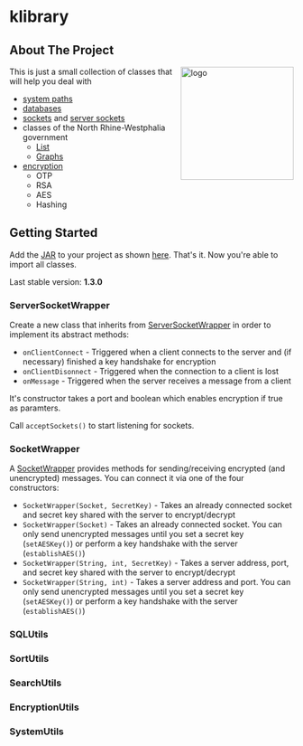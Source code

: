 # klibrary

## About The Project

<img align="right" src="https://user-images.githubusercontent.com/88390464/200192182-7f87b55a-0197-4b84-8f68-564b83a06920.png" height="200" width="200" alt="logo">

This is just a small collection of classes that will help you deal with <br> 
- [system paths](src/main/java/klibrary/utils/SystemUtils.java)
- [databases](src/main/java/klibrary/utils/SQLUtils.java)
- [sockets](src/main/java/klibrary/net/SocketWrapper.java) and [server sockets](src/main/java/klibrary/net/ServerSocketWrapper.java)
- classes of the North Rhine-Westphalia government
  - [List](src/main/java/klibrary/net/abiturklassen/AbiListWrapper.java)
  - [Graphs](src/main/java/klibrary/utils/abiturklassen/GraphHandler.java)
- [encryption](src/main/java/klibrary/utils/EncryptionUtils.java)
  - OTP
  - RSA
  - AES
  - Hashing

## Getting Started

Add the [JAR](out/artifacts/KLibrary_jar) to your project as shown [here](https://stackoverflow.com/questions/1051640/correct-way-to-add-external-jars-lib-jar-to-an-intellij-idea-project). That's it. Now you're able to import all classes.

Last stable version: **1.3.0**

### ServerSocketWrapper

Create a new class that inherits from [ServerSocketWrapper](src/main/java/klibrary/net/ServerSocketWrapper.java) in order to implement its 
abstract methods: 

- ```onClientConnect``` - Triggered when a client connects to the server and (if necessary) finished a key handshake for encryption 
- ```onClientDisonnect``` - Triggered when the connection to a client is lost 
- ```onMessage``` - Triggered when the server receives a message from a client

It's constructor takes a port and boolean which enables encryption if true as paramters. 

Call ```acceptSockets()``` to start listening for sockets.

### SocketWrapper

A [SocketWrapper](src/main/java/klibrary/net/SocketWrapper.java) provides methods for sending/receiving encrypted (and unencrypted) messages.
You can connect it via one of the four constructors:
- ```SocketWrapper(Socket, SecretKey)``` - Takes an already connected socket and secret key shared with the server to encrypt/decrypt
- ```SocketWrapper(Socket)``` - Takes an already connected socket. You can only send unencrypted messages until you set a secret key (```setAESKey()```) or perform a key handshake with the server (```establishAES()```)
- ```SocketWrapper(String, int, SecretKey)``` - Takes a server address, port, and secret key shared with the server to encrypt/decrypt
- ```SocketWrapper(String, int)``` - Takes a server address and port. You can only send unencrypted messages until you set a secret key (```setAESKey()```) or perform a key handshake with the server (```establishAES()```)

### SQLUtils

### SortUtils

### SearchUtils

### EncryptionUtils

### SystemUtils
